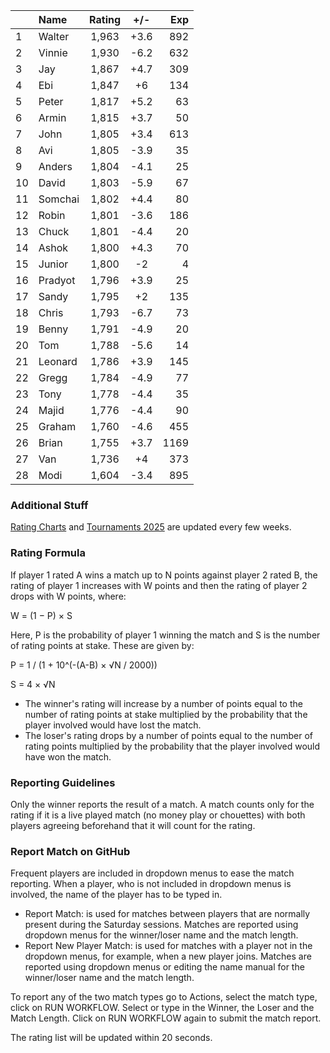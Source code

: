 | |Name|Rating|+/-|Exp|
|-|:---|:----:|:-:|--:|
|1|Walter|1,963|+3.6|892|
|2|Vinnie|1,930|-6.2|632|
|3|Jay|1,867|+4.7|309|
|4|Ebi|1,847|+6|134|
|5|Peter|1,817|+5.2|63|
|6|Armin|1,815|+3.7|50|
|7|John|1,805|+3.4|613|
|8|Avi|1,805|-3.9|35|
|9|Anders|1,804|-4.1|25|
|10|David|1,803|-5.9|67|
|11|Somchai|1,802|+4.4|80|
|12|Robin|1,801|-3.6|186|
|13|Chuck|1,801|-4.4|20|
|14|Ashok|1,800|+4.3|70|
|15|Junior|1,800|-2|4|
|16|Pradyot|1,796|+3.9|25|
|17|Sandy|1,795|+2|135|
|18|Chris|1,793|-6.7|73|
|19|Benny|1,791|-4.9|20|
|20|Tom|1,788|-5.6|14|
|21|Leonard|1,786|+3.9|145|
|22|Gregg|1,784|-4.9|77|
|23|Tony|1,778|-4.4|35|
|24|Majid|1,776|-4.4|90|
|25|Graham|1,760|-4.6|455|
|26|Brian|1,755|+3.7|1169|
|27|Van|1,736|+4|373|
|28|Modi|1,604|-3.4|895|


### Additional Stuff

[Rating Charts](https://github.com/modiholodri/bkk-bg-rating-list/discussions/2) and 
[Tournaments 2025](https://github.com/modiholodri/bkk-bg-rating-list/discussions/5) are updated every few weeks.

### Rating Formula

If player 1 rated A wins a match up to N points against player 2 rated B, the rating of player 1 increases with W points and then the rating of player 2 drops with W points, where:

W = (1 − P) × S

Here, P is the probability of player 1 winning the match and S is the number of rating points at stake. These are given by:

P = 1 / (1 + 10^(-(A-B) × √N / 2000))

S = 4 × √N

- The winner's rating will increase by a number of points equal to the number of rating points at stake multiplied by the probability that the player involved would have lost the match.
- The loser's rating drops by a number of points equal to the number of rating points multiplied by the probability that the player involved would have won the match.

### Reporting Guidelines

Only the winner reports the result of a match.
A match counts only for the rating if it is a live played match (no money play or chouettes)
with both players agreeing beforehand that it will count for the rating.


### Report Match on GitHub

Frequent players are included in dropdown menus to ease the match reporting.
When a player, who is not included in dropdown menus is involved, the name of the player has to be typed in.

- Report Match:  is used for matches between players that are normally present during the Saturday sessions.
  Matches are reported using dropdown menus for the winner/loser name and the match length.
- Report New Player Match:  is used for matches with a player not in the dropdown menus, for example, when a new player joins.
  Matches are reported using dropdown menus or editing the name manual for the winner/loser name and the match length.

To report any of the two match types go to Actions, select the match type, click on RUN WORKFLOW.
Select or type in the Winner, the Loser and the Match Length.
Click on RUN WORKFLOW again to submit the match report.

The rating list will be updated within 20 seconds.

